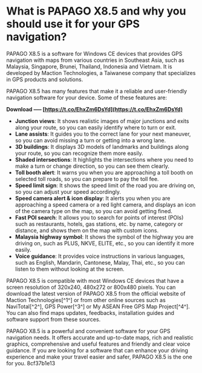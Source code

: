 # What is PAPAGO X8.5 and why you should use it for your GPS navigation?
 
PAPAGO X8.5 is a software for Windows CE devices that provides GPS navigation with maps from various countries in Southeast Asia, such as Malaysia, Singapore, Brunei, Thailand, Indonesia and Vietnam. It is developed by Maction Technologies, a Taiwanese company that specializes in GPS products and solutions.
 
PAPAGO X8.5 has many features that make it a reliable and user-friendly navigation software for your device. Some of these features are:
 
**Download ––– [https://t.co/EhxZm6DsYd](https://t.co/EhxZm6DsYd)**


 
- **Junction views**: It shows realistic images of major junctions and exits along your route, so you can easily identify where to turn or exit.
- **Lane assists**: It guides you to the correct lane for your next maneuver, so you can avoid missing a turn or getting into a wrong lane.
- **3D buildings**: It displays 3D models of landmarks and buildings along your route, so you can recognize them more easily.
- **Shaded intersections**: It highlights the intersections where you need to make a turn or change direction, so you can see them clearly.
- **Toll booth alert**: It warns you when you are approaching a toll booth on selected toll roads, so you can prepare to pay the toll fee.
- **Speed limit sign**: It shows the speed limit of the road you are driving on, so you can adjust your speed accordingly.
- **Speed camera alert & icon display**: It alerts you when you are approaching a speed camera or a red light camera, and displays an icon of the camera type on the map, so you can avoid getting fined.
- **Fast POI search**: It allows you to search for points of interest (POIs) such as restaurants, hotels, gas stations, etc. by name, category or distance, and shows them on the map with custom icons.
- **Malaysia highway symbol**: It shows the symbol of the highway you are driving on, such as PLUS, NKVE, ELITE, etc., so you can identify it more easily.
- **Voice guidance**: It provides voice instructions in various languages, such as English, Mandarin, Cantonese, Malay, Thai, etc., so you can listen to them without looking at the screen.

PAPAGO X8.5 is compatible with most Windows CE devices that have a screen resolution of 320x240, 480x272 or 800x480 pixels. You can download the latest version of PAPAGO X8.5 from the official website of Maction Technologies[^1^] or from other online sources such as NaviTotal[^2^], GPS Power[^3^] or My ASEAN Free GPS Map Project[^4^]. You can also find maps updates, feedbacks, installation guides and software support from these sources.
 
PAPAGO X8.5 is a powerful and convenient software for your GPS navigation needs. It offers accurate and up-to-date maps, rich and realistic graphics, comprehensive and useful features and friendly and clear voice guidance. If you are looking for a software that can enhance your driving experience and make your travel easier and safer, PAPAGO X8.5 is the one for you.
 8cf37b1e13
 

